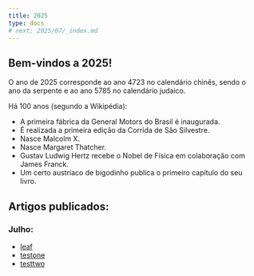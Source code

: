 ```yaml
---
title: 2025
type: docs
# next: 2025/07/_index.md
---
```


## Bem-vindos a 2025!

O ano de 2025 corresponde ao ano 4723 no calendário chinês, sendo o ano da serpente e ao ano 5785 no calendário judaico.


Há 100 anos (segundo a Wikipédia):
* A primeira fábrica da General Motors do Brasil é inaugurada.
* É realizada a primeira edição da Corrida de São Silvestre.
* Nasce Malcolm X.
* Nasce Margaret Thatcher.
* Gustav Ludwig Hertz recebe o Nobel de Física em colaboração com James Franck.
* Um certo austríaco de bigodinho publica o primeiro capítulo do seu livro.


## Artigos publicados:

### Julho:

* [leaf](07/leaf)
* [testone](07/testone)
* [testtwo](07/testtwo)
